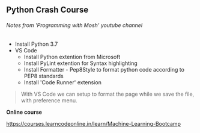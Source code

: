 ## Python Crash Course

###### Notes from 'Programming with Mosh' youtube channel

- Install Python 3.7
- VS Code
  - Install Python extention from Microsoft
  - Install PyLint extention for Syntax highlighting
  - Install Formatter - Pep8Style to format python code according to PEP8 standards
  - Install 'Code Runner' extension

> With VS Code we can setup to format the page while we save the file, with preference menu.

**Online course** <br/>

https://courses.learncodeonline.in/learn/Machine-Learning-Bootcamp
